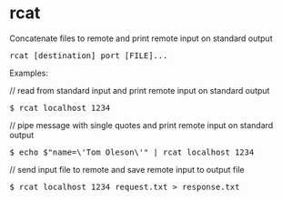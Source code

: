 # rcat
Concatenate files to remote and print remote input on standard output



<pre>rcat [destination] port [FILE]...</pre>

Examples:

// read from standard input and print remote input on standard output
<pre>$ rcat localhost 1234 </pre>


// pipe message with single quotes and print remote input on standard output
<pre>$ echo $"name=\'Tom Oleson\'" | rcat localhost 1234 </pre>


// send input file to remote and save remote input to output file
<pre>$ rcat localhost 1234 request.txt > response.txt</pre>